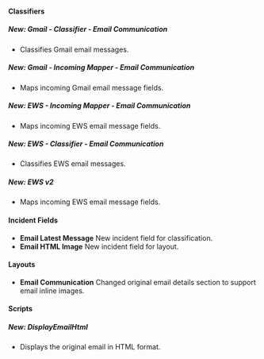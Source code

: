 
#### Classifiers
##### New: Gmail - Classifier - Email Communication
- Classifies Gmail email messages.
##### New: Gmail - Incoming Mapper - Email Communication
- Maps incoming Gmail email message fields.
##### New: EWS - Incoming Mapper - Email Communication
- Maps incoming EWS email message fields.
##### New: EWS - Classifier - Email Communication
- Classifies EWS email messages.
##### New: EWS v2
- Maps incoming EWS email message fields.


#### Incident Fields
- **Email Latest Message**
New incident field for classification.
- **Email HTML Image**
New incident field for layout.

#### Layouts
- **Email Communication**
Changed original email details section to support email inline images.

#### Scripts
##### New: DisplayEmailHtml
- Displays the original email in HTML format.
